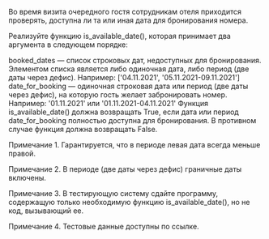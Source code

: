 Во время визита очередного гостя сотрудникам отеля приходится проверять, доступна ли та или иная дата для бронирования номера.

Реализуйте функцию is_available_date(), которая принимает два аргумента в следующем порядке:

booked_dates — список строковых дат, недоступных для бронирования. Элементом списка является либо одиночная дата, либо период (две даты через дефис). Например:
['04.11.2021', '05.11.2021-09.11.2021']
date_for_booking — одиночная строковая дата или период (две даты через дефис), на которую гость желает забронировать номер. Например:
'01.11.2021' или '01.11.2021-04.11.2021'
Функция is_available_date() должна возвращать True, если дата или период date_for_booking полностью доступна для бронирования. В противном случае функция должна возвращать False.

Примечание 1. Гарантируется, что в периоде левая дата всегда меньше правой.

Примечание 2. В периоде (две даты через дефис) граничные даты включены.

Примечание 3. В тестирующую систему сдайте программу, содержащую только необходимую функцию is_available_date(), но не код, вызывающий ее.

Примечание 4. Тестовые данные доступны по ссылке.